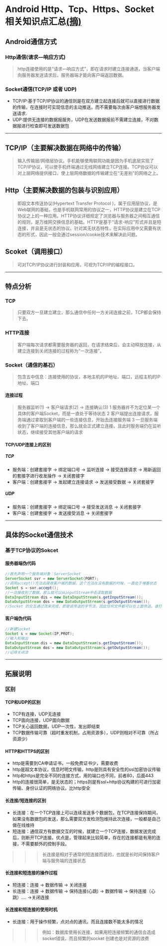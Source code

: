 # Android Http、Tcp、Https、Socket相关知识点汇总[(摘)](https://www.cnblogs.com/nathan909/p/5355477.html)
## Android通信方式
### Http通信(请求—响应方式)
>http连接使用的是“请求—响应方式”，即在请求时建立连接通道，当客户端向服务器发送请求后，服务器端才能向客户端返回数据。
### Socket通信(TCP/IP 或者 UDP)
* TCP/IP:基于TCP/IP协议的通信则是在双方建立起连接后就可以直接进行数据的传输，在连接时可实现信息的主动推送，而不需要每次由客户端想服务器发送请求.
* UDP:提供无连接的数据报服务，UDP在发送数据报前不需建立连接，不对数据报进行检查即可发送数据包
***
## TCP/IP（主要解决数据在网络中的传输）
>输入传输层/网络层协议。手机能够使用联网功能是因为手机底层实现了TCP/IP协议，可以使手机终端通过无线网络建立TCP连接。TCP协议可以对上层网络提供接口，使上层网络数据的传输建立在“无差别”的网络之上。
## Http（主要解决数据的包装与识别应用）
>即超文本传送协议(Hypertext Transfer Protocol )，属于应用层协议，是Web联网的基础，也是手机联网常用的协议之一，HTTP协议是建立在TCP协议之上的一种应用。HTTP协议详细规定了浏览器与服务器之间相互通信的规则，是万维网交换信息的基础。HTTP是基于“请求-响应”形式并且是短连接，并且是无状态的协议。针对其无状态特性，在实际应用中又需要有状态的形式，因此一般会通过session/cookie技术来解决此问题。
## Scoket（调用接口）
>可对TCP/IP协议进行封装和应用，可视为TCP/IP的编程接口。
***
## 特点分析
### TCP
>只要双方一旦建立建立，那么通信中任何一方关闭连接之前，TCP都会保持下去。
### HTTP连接
>客户端每次请求都需要服务器的返回，在请求结束后，会主动释放连接，从建立连接到关闭连接的过程称为“一次连接”。
### Socket（通信的基石）
>包含五中信息：连接使用的协议，本地主机的IP地址、端口，远程主机的IP地址、端口
#### 连接过程
>服务器监听(1) -> 客户端请求(2) -> 连接确认(3)
1 服务器并不为定位某一个具体的客户端Socket，而是一直处于等待状态
2 客户端提出连接请求，服务端通过拿取到客户端的一些连接信息，开始去连接服务端
3 一旦服务端收到了客户端的连接信息，那么就会正式建立连接。且此时服务端仍在监听状态，继续接受其他客户端的请求
#### TCP/UDP连接上的区别
##### TCP
* 服务端：创建套接字 -> 绑定端口号 -> 监听连接 -> 接受连接请求 -> 用新返回的套接字进行收发操作 -> 关闭套接字
* 客户端：创建套接字 -> 发起建立连接请求 -> 发送接受数据 -> 关闭套接字
##### UDP
* 服务端：创建套接字 -> 绑定端口号 -> 接受发送消息 -> 关闭套接字
* 客户端：创建套接字 -> 发送接受消息 -> 关闭套接字
***
## 具体的Socket通信技术
### 基于TCP协议的Sokcet
#### 服务器端伪代码
```java
//首先声明一个服务端对象：ServerSocket
ServerSocket svr = new ServerSocket(PORT);
//调用accept()方法去接收客户端的数据，这个方法在没有数据的时候，一直处于堵塞状态
Socket s = svr.accept();
//一旦接收到了数据，那么就可以从inputStream中去读取数据
DataInputStream dis = new DataInputStream(s.getInputStream());
DataOutputStream dos = new DataOutputStream(s.getOutputStream());
//Socket 的交互通过流来完成，即是说传送的字节流，因此任何文件都可以在上面传送。谁打开的记得要关上。
```
#### 客户端伪代码
```java
//新建Socket
Socket s = new Socket(IP,PROT);
//输入和输出
DataInputStream dis = new DataInputStream(s.getInputStream());
DataOutputStream dos = new DataOutputStream(s.getOutputStream());
//记得关闭流
```
***
## 拓展说明
### 区别
#### TCP和UDP的区别
* TCP有连接，UDP无连接
* TCP面向连接，UDP面向数据
* TCP关心返回数据，UDP一次性，发出即结束
* TCP数据传输可靠（超时重发机制，占用资源多），UDP则相对不可靠（所占资源少）
#### HTTP和HTTPS的区别
* http是需要到CA申请证书，一般免费证书少，需要收费
* http是超文本协议，信息时明文传输，http是则具有安全性的ssl加密协议传输
* http和https是完全不同的连接方式，用的端口也不同，前者80，后面443
* http的连接很简单，是无状态的；https则是有ssl+http协议构建的可进行加密传输、身份认证的网络协议。比http安全
#### 长连接/短连接的区别
* 长连接：在一个TCP连接上可以连续发送多个数据包，在TCP连接保持期间，如果没有数据包的发送，那么需要双方发检测包维持此次连接，一般都是自己做在线维持
* 短连接：通信双方有数据交互的时候，就建立一个TCP连接，数据发送完成后，则断开TCP连接。优点是，管理起来比较简单，存在的连接都是有用的连接，不需要额外的控制手段。
>>>长连接是相对于通常的短连接而说的，也就是长时间保持客户端与服务端的连接状态
#### 长连接和短连接的操作过程
* 短连接：连接 -> 数据传输 -> 关闭连接
* 长连接：连接 -> 数据传输 -> 保持连接(心跳) -> 数据传输 -> 保持连接（心跳）.... ->关闭连接
#### 长连接和短连接的使用时机
* 长连接：用于操作频繁，点对点的通讯，而且连接数不能太多的情况
>>>例如：数据库使用长连接，如果用短连接频繁的通信会造成socket错误，而且频繁的socket 创建也是对资源的浪费
